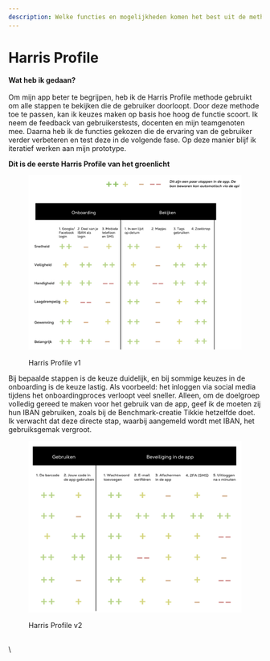 ```yaml
---
description: Welke functies en mogelijkheden komen het best uit de methode
---
```


# Harris Profile

**Wat heb ik gedaan?** \
\
Om mijn app beter te begrijpen, heb ik de Harris Profile methode gebruikt om alle stappen te bekijken die de gebruiker doorloopt. Door deze methode toe te passen, kan ik keuzes maken op basis hoe hoog de functie scoort. Ik neem de feedback van gebruikerstests, docenten en mijn teamgenoten mee. Daarna heb ik de functies gekozen die de ervaring van de gebruiker verder verbeteren en test deze in de volgende fase. Op deze manier blijf ik iteratief werken aan mijn prototype.&#x20;

**Dit is de eerste Harris Profile van het groenlicht**

<figure><img src="../.gitbook/assets/Schermafbeelding 2022-11-26 om 01.20.46.png" alt=""><figcaption><p>Harris Profile v1</p></figcaption></figure>

Bij bepaalde stappen is de keuze duidelijk, en bij sommige keuzes in de onboarding is de keuze lastig. Als voorbeeld: het inloggen via social media tijdens het onboardingproces verloopt veel sneller. Alleen, om de doelgroep volledig gereed te maken voor het gebruik van de app, geef ik de moeten zij hun IBAN gebruiken, zoals bij de Benchmark-creatie Tikkie hetzelfde doet. Ik verwacht dat deze directe stap, waarbij aangemeld wordt met IBAN, het gebruiksgemak vergroot.

<figure><img src="../.gitbook/assets/Schermafbeelding 2022-11-26 om 01.21.40.png" alt=""><figcaption><p>Harris Profile v2</p></figcaption></figure>

\
\
